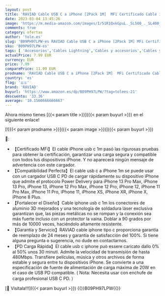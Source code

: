 ```yaml
---
layout: post
title: 'RAVIAD Cable USB C a iPhone [2Pack 1M]  MFi Certificado Cable iPhone Cargador nailon trenzado PD Rápida Tipo C a iPhone Cable para iPhone 13 12 11 Pro Max Mini X XS XR 8 Plus- Negro'
date: 2023-03-04 13:45:26
image: 'https://m.media-amazon.com/images/I/51R1QxkGpuL._SL500_._SL400_.jpg'
comments: true
category: ofertas
author: 'tole.es'
slug: 'B09PH97LPW-es RAVIAD Cable USB C a iPhone [2Pack 1M] MFi Certificado...'
sku: 'B09PH97LPW-es'
tags: [ 'Accesorios','Cables Lightning','Cables y accesorios','Cables y conectores','Informática','iphone','raviad','🇪🇸', ]
actualPrice: 7.99 EUR
currency: EUR
price: 7.99
comparePrice: 11.99 EUR
prodname: 'RAVIAD Cable USB C a iPhone [2Pack 1M]  MFi Certificado Cable iPhone Cargador nailon trenzado PD Rápida Tipo C a iPhone Cable para iPhone 13 12 11 Pro Max Mini X XS XR 8 Plus- Negro'
country: 'es'
flag: '🇪🇸'
brand: 'RAVIAD'
buyurl: 'https://www.amazon.es/dp/B09PH97LPW/?tag=tolees-21'
descuento: '33.36'
average: '10.1566666666667'
---
```


Ahora mismo tienes [{{< param title >}}]({{< param buyurl >}}) en el siguiente enlace!

[![{{< param prodname >}}]({{< param image >}})]({{< param buyurl >}})

🔎:

- 【Certificado MFi】El cable iPhone usb c 1m pasó las rigurosas pruebas para obtener la certificación, garantizar una carga segura y compatible con todos tus dispositivos iPhone. Y no aparecerá ningún mensaje de advertencia con este cargador.
- 【Compatibilidad Perfecta】El cable usb c a iPhone 1m se puede usar con un cargador USB C PD de cargar rápidamente su dispositivo iPhone que admite el protocolo Power Delivery para iPhone 13 Pro Max, iPhone 13 Pro, iPhone 13, iPhone 12 Pro Max, iPhone 12 Pro, iPhone 12, iPhone 11 Pro Max, iPhone 11 Pro, iPhone 11, iPhone XS, iPhone XR, iPhone X, iPhone 8 Plus.
- 【Fortalecer el Diseño】Cable iphone usb c 1m los conectores de aluminio 3D mejorados y una tecnología de soldadura láser exclusiva garantizan que, las piezas metálicas no se rompan y la conexión sea más fuerte incluso con un protector la vaina. Doblar a 90 grados por más de 10000 veces, haciéndolo altamente resistente.
- 【Garantía y Servicio】RAVIAD cable iphone tipo c proporciona garantía de reemplazo de 24 meses y garantía de satisfacción del 100%. Si tiene alguna pregunta o sugerencia, no dude en contactarnos.
- 【PD Carga Rápida】El cable usb c iphone può essere caricato dallo 0% al 50% unos 30 minuti. Admite la velocidad de transmisión de hasta 480Mbps. Transfiere películas, música y otros archivos de forma estable y segura entre tu dispositivos iPhone. Se convierte a una especificación de fuente de alimentación de carga máxima de 20W en el caso de USB PD compatible. ( Nota: Necesita usar con enchufe de carga profesional USB C PD. ）

[🛒 Visítala!!!]({{< param buyurl >}})
{{<world>}}B09PH97LPW{{</world>}}
